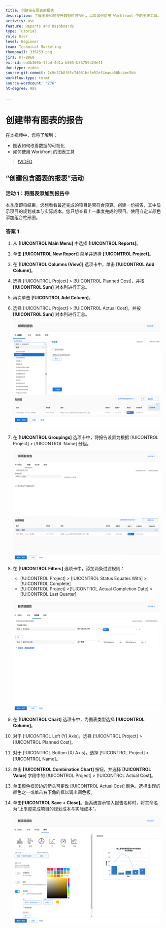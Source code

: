 ```yaml
---
title: 创建带有图表的报告
description: 了解图表如何提升数据的可视化，以及如何使用 Workfront 中的图表工具。
activity: use
feature: Reports and Dashboards
type: Tutorial
role: User
level: Beginner
team: Technical Marketing
thumbnail: 335153.png
jira: KT-8860
exl-id: ea3b360b-1fbd-4d1a-b505-b75759d24e41
doc-type: video
source-git-commit: 2c9e57b8f85c74061bd3e52ef4eaea60bc4ec5bb
workflow-type: tm+mt
source-wordcount: '276'
ht-degree: 98%

---
```


# 创建带有图表的报告

在本视频中，您将了解到：

* 图表如何改善数据的可视化
* 如何使用 Workfront 的图表工具

>[!VIDEO](https://video.tv.adobe.com/v/335155/?quality=12&learn=on)

## “创建包含图表的报表”活动

### 活动 1：将图表添加到报告中

本季度即将结束，您想看看最近完成的项目是否符合预算。创建一份报告，其中显示项目的规划成本与实际成本。您只想查看上一季度完成的项目。使用自定义颜色添加组合柱形图。

### 答案 1

1. 从 **[!UICONTROL Main Menu]** 中选择 **[!UICONTROL Reports]**。
1. 单击 **[!UICONTROL New Report]** 菜单并选择 **[!UICONTROL Project]**。
1. 在 **[!UICONTROL Columns (View)]** 选项卡中，单击 **[!UICONTROL Add Column]**。
1. 选择 [!UICONTROL Project] > [!UICONTROL Planned Cost]，并按 **[!UICONTROL Sum]** 对本列进行汇总。
1. 再次单击 **[!UICONTROL Add Column]**。
1. 选择 [!UICONTROL Project] > [!UICONTROL Actual Cost]，并按 **[!UICONTROL Sum]** 对本列进行汇总。

   ![在报告中添加列的屏幕图像](assets/chart-report-columns.png)

1. 在 **[!UICONTROL Groupings]** 选项卡中，将报告设置为根据 [!UICONTROL Project] > [!UICONTROL Name] 分组。

   ![在报告中添加分组的屏幕图像](assets/chart-report-groupings.png)

1. 在 **[!UICONTROL Filters]** 选项卡中，添加两条过滤规则：

   * [!UICONTROL Project] > [!UICONTROL Status Equates With] > [!UICONTROL Complete]
   * [!UICONTROL Project] >[!UICONTROL  Actual Completion Date] > [!UICONTROL Last Quarter]

   ![在报告中添加过滤器的屏幕图像](assets/chart-report-filters.png)

1. 在 **[!UICONTROL Chart]** 选项卡中，为图表类型选择 **[!UICONTROL Column]**。
1. 对于 [!UICONTROL Left (Y) Axis]，选择 [!UICONTROL Project] > [!UICONTROL Planned Cost]。
1. 对于 [!UICONTROL Bottom (X) Axis]，选择 [!UICONTROL Project] > [!UICONTROL Name]。
1. 单击 **[!UICONTROL Combination Chart]** 按钮，并选择 **[!UICONTROL Value]** 字段中的 [!UICONTROL Project] > [!UICONTROL Actual Cost]。
1. 单击颜色框旁边的箭头可更改 [!UICONTROL Actual Cost] 颜色。选择出现的颜色之一或单击右下角的框以调出调色板。
1. 单击&#x200B;**[!UICONTROL Save + Close]**。当系统提示输入报告名称时，将其命名为“上季度完成项目的规划成本与实际成本”。

   ![在报告中添加图表的屏幕图像](assets/chart-report-chart.png)
